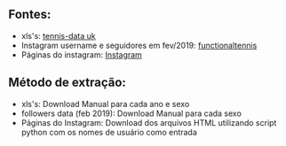 ## Fontes:
* xls's: [tennis-data uk](http://www.tennis-data.co.uk/)
* Instagram username e seguidores em fev/2019: [functionaltennis](https://www.functionaltennis.com/blogs/news/atp-wta-top-100-instagram-rankings)
* Páginas do instagram: [Instagram](instagram.com)

## Método de extração:
* xls's: Download Manual para cada ano e sexo
* followers data (feb 2019): Download Manual para cada sexo
* Páginas do Instagram: Download dos arquivos HTML utilizando script python com os nomes de usuário como entrada
